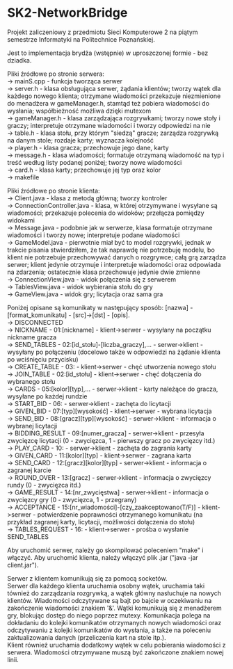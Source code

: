 # SK2-NetworkBridge
Projekt zaliczeniowy z przedmiotu Sieci Komputerowe 2 na piątym semestrze Informatyki na Politechnice Poznańskiej.  

Jest to implementacja brydża (wstępnie) w uproszczonej formie - bez dziadka.  

Pliki źródłowe po stronie serwera:  
-> mainS.cpp - funkcja tworząca serwer  
-> server.h - klasa obsługująca serwer, żądania klientów; tworzy wątek dla każdego nowego klienta; otrzymane wiadomości przekazuje niezmienione do menadżera w gameManager.h, stamtąd też pobiera wiadomości do wysłania; współbieżność możliwa dzięki mutexom  
-> gameManager.h - klasa zarządzająca rozgrywkami; tworzy nowe stoły i graczy; interpretuje otrzymane wiadomości i tworzy odpowiedzi na nie  
-> table.h - klasa stołu, przy którym "siedzą" gracze; zarządza rozgrywką na danym stole; rozdaje karty; wyznacza kolejność  
-> player.h - klasa gracza; przechowuje jego dane, karty  
-> message.h - klasa wiadomości; formatuje otrzymaną wiadomość na typ i treść według listy podanej poniżej; tworzy nowe wiadomości  
-> card.h - klasa karty; przechowuje jej typ oraz kolor  
-> makefile  

Pliki źródłowe po stronie klienta:  
-> Client.java - klasa z metodą główną; tworzy kontroler  
-> ConnectionController.java - klasa, w której otrzymywane i wysyłane są wiadomości; przekazuje polecenia do widoków; przełącza pomiędzy widokami  
-> Message.java - podobnie jak w serwerze, klasa formatuje otrzymane wiadomości i tworzy nowe; interpretuje podane wiadomości  
-> GameModel.java - pierwotnie miał być to model rozgrywki, jednak w trakcie pisania stwierdziłem, że tak naprawdę nie potrzebuję modelu, bo klient nie potrzebuje przechowywać danych o rozgrywce; całą grą zarządza serwer; klient jedynie otrzymuje i interpretuje wiadomości oraz odpowiada na zdarzenia; ostatecznie klasa przechowuje jedynie dwie zmienne  
-> ConnectionView.java - widok połączenia się z serwerem  
-> TablesView.java - widok wybierania stołu do gry  
-> GameView.java - widok gry; licytacja oraz sama gra  

Poniżej opisane są komunikaty w następujący sposób: [nazwa] - [format_komunikatu] - [src]->[dst] - [opis].  
-> DISCONNECTED  
-> NICKNAME - 01:[nickname] - klient->serwer - wysyłany na początku nickname gracza  
-> SEND_TABLES - 02:[id_stołu]-[liczba_graczy],... - serwer->klient - wysyłany po połączeniu (docelowo także w odpowiedzi na żądanie klienta po wciśnięciu przycisku)  
-> CREATE_TABLE - 03: - klient->serwer - chęć utworzenia nowego stołu  
-> JOIN_TABLE - 02:[id_stołu] - klient->serwer - chęć dołączenia do wybranego stołu  
-> CARDS - 05:[kolor][typ],... - serwer->klient - karty należące do gracza, wysyłane po każdej rundzie  
-> START_BID - 06: - serwer->klient - zachęta do licytacji  
-> GIVEN_BID - 07:[typ][wysokość] - klient->serwer - wybrana licytacja  
-> SEND_BID - 08:[gracz][typ][wysokość] - serwer->klient - informacja o wybranej licytacji  
-> BIDDING_RESULT - 09:[numer_gracza] - serwer->klient - przesyła zwycięzcę licytacji (0 - zwycięzca, 1 - pierwszy gracz po zwycięzcy itd.)  
-> PLAY_CARD - 10: - serwer->klient - zachęta do zagrania karty  
-> GIVEN_CARD - 11:[kolor][typ] - klient->serwer - zagrana karta  
-> SEND_CARD - 12:[gracz][kolor][typ] - serwer->klient - informacja o zagranej karcie  
-> ROUND_OVER - 13:[gracz] - serwer->klient - informacja o zwycięzcy rundy (0 - zwycięzca itd.)  
-> GAME_RESULT - 14:[nr_zwycięstwa] - serwer->klient - informacja o zwycięzcy gry (0 - zwycięzca, 1 - przegrany)  
-> ACCEPTANCE - 15:[nr_wiadomości]-[czy_zaakceptowano(T/F)] - klient->serwer - potwierdzenie poprawności otrzymanego komunikatu (na przykład zagranej karty, licytacji, możliwości dołączenia do stołu)  
-> TABLES_REQUEST - 16: - klient->serwer - prośba o wysłanie SEND_TABLES

Aby uruchomić serwer, należy go skompilować poleceniem "make" i włączyć. Aby uruchomić klienta, należy włączyć plik .jar ("java -jar client.jar").  

Serwer z klientem komunikują się za pomocą socketów.  
Serwer dla każdego klienta uruchamia osobny wątek, uruchamia taki tównież do zarządzania rozgrywką, a wątek główny nasłuchuje na nowych klientów. Wiadomości odczytywane są bajt po bajcie w oczekiwaniu na zakończenie wiadomości znakiem '&'. Wątki komunikują się z menadżerem gry, blokując dostęp do niego poprzez mutexy. Komunikacja polega na dokładaniu do kolejki komunikatów otrzymanych nowych wiadomości oraz odczytywaniu z kolejki komunikatów do wysłania, a także na poleceniu zaktualizowania danych (przeliczenia kart na stole itp.).  
Klient również uruchamia dodatkowy wątek w celu pobierania wiadomości z serwera. Wiadomości otrzymywane muszą być zakończone znakiem nowej linii.  

